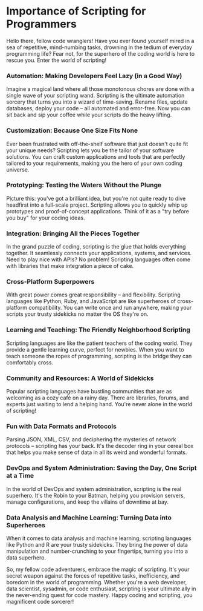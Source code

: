 # Importance of Scripting for Programmers

Hello there, fellow code wranglers! Have you ever found yourself mired in a sea of repetitive, mind-numbing tasks, drowning in the tedium of everyday programming life? Fear not, for the superhero of the coding world is here to rescue you. Enter the world of scripting!

### Automation: Making Developers Feel Lazy (in a Good Way)
Imagine a magical land where all those monotonous chores are done with a single wave of your scripting wand. Scripting is the ultimate automation sorcery that turns you into a wizard of time-saving. Rename files, update databases, deploy your code – all automated and error-free. Now you can sit back and sip your coffee while your scripts do the heavy lifting.

### Customization: Because One Size Fits None
Ever been frustrated with off-the-shelf software that just doesn't quite fit your unique needs? Scripting lets you be the tailor of your software solutions. You can craft custom applications and tools that are perfectly tailored to your requirements, making you the hero of your own coding universe.

### Prototyping: Testing the Waters Without the Plunge
Picture this: you've got a brilliant idea, but you're not quite ready to dive headfirst into a full-scale project. Scripting allows you to quickly whip up prototypes and proof-of-concept applications. Think of it as a "try before you buy" for your coding ideas.

### Integration: Bringing All the Pieces Together
In the grand puzzle of coding, scripting is the glue that holds everything together. It seamlessly connects your applications, systems, and services. Need to play nice with APIs? No problem! Scripting languages often come with libraries that make integration a piece of cake.

### Cross-Platform Superpowers
With great power comes great responsibility – and flexibility. Scripting languages like Python, Ruby, and JavaScript are like superheroes of cross-platform compatibility. You can write once and run anywhere, making your scripts your trusty sidekicks no matter the OS they're on.

### Learning and Teaching: The Friendly Neighborhood Scripting
Scripting languages are like the patient teachers of the coding world. They provide a gentle learning curve, perfect for newbies. When you want to teach someone the ropes of programming, scripting is the bridge they can comfortably cross.

### Community and Resources: A World of Sidekicks
Popular scripting languages have bustling communities that are as welcoming as a cozy café on a rainy day. There are libraries, forums, and experts just waiting to lend a helping hand. You're never alone in the world of scripting!

### Fun with Data Formats and Protocols
Parsing JSON, XML, CSV, and deciphering the mysteries of network protocols – scripting has your back. It's the decoder ring in your cereal box that helps you make sense of data in all its weird and wonderful formats.

### DevOps and System Administration: Saving the Day, One Script at a Time
In the world of DevOps and system administration, scripting is the real superhero. It's the Robin to your Batman, helping you provision servers, manage configurations, and keep the villains of downtime at bay.

### Data Analysis and Machine Learning: Turning Data into Superheroes
When it comes to data analysis and machine learning, scripting languages like Python and R are your trusty sidekicks. They bring the power of data manipulation and number-crunching to your fingertips, turning you into a data superhero.

So, my fellow code adventurers, embrace the magic of scripting. It's your secret weapon against the forces of repetitive tasks, inefficiency, and boredom in the world of programming. Whether you're a web developer, data scientist, sysadmin, or code enthusiast, scripting is your ultimate ally in the never-ending quest for code mastery. Happy coding and scripting, you magnificent code sorcerer!



